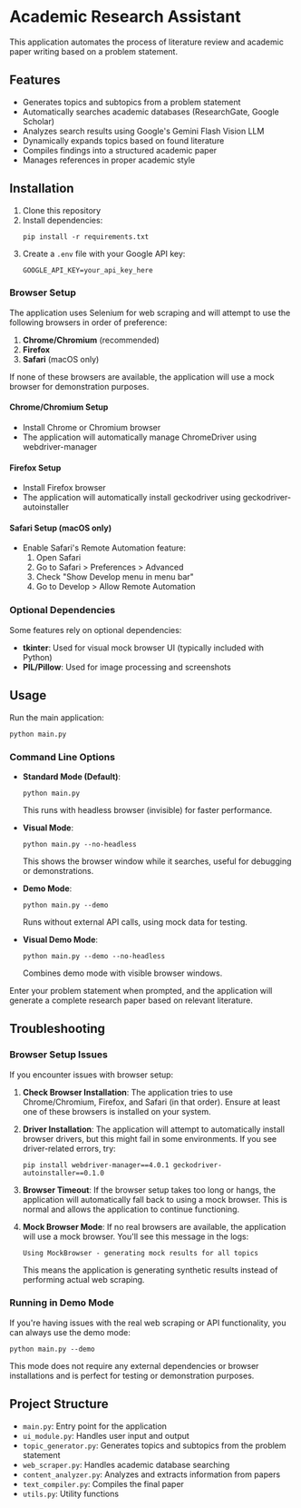# Academic Research Assistant

This application automates the process of literature review and academic paper writing based on a problem statement.

## Features

- Generates topics and subtopics from a problem statement
- Automatically searches academic databases (ResearchGate, Google Scholar)
- Analyzes search results using Google's Gemini Flash Vision LLM
- Dynamically expands topics based on found literature
- Compiles findings into a structured academic paper
- Manages references in proper academic style

## Installation

1. Clone this repository
2. Install dependencies:
   ```
   pip install -r requirements.txt
   ```
3. Create a `.env` file with your Google API key:
   ```
   GOOGLE_API_KEY=your_api_key_here
   ```

### Browser Setup

The application uses Selenium for web scraping and will attempt to use the following browsers in order of preference:

1. **Chrome/Chromium** (recommended)
2. **Firefox**
3. **Safari** (macOS only)

If none of these browsers are available, the application will use a mock browser for demonstration purposes.

#### Chrome/Chromium Setup

- Install Chrome or Chromium browser
- The application will automatically manage ChromeDriver using webdriver-manager

#### Firefox Setup

- Install Firefox browser
- The application will automatically install geckodriver using geckodriver-autoinstaller

#### Safari Setup (macOS only)

- Enable Safari's Remote Automation feature:
  1. Open Safari
  2. Go to Safari > Preferences > Advanced
  3. Check "Show Develop menu in menu bar"
  4. Go to Develop > Allow Remote Automation

### Optional Dependencies

Some features rely on optional dependencies:

- **tkinter**: Used for visual mock browser UI (typically included with Python)
- **PIL/Pillow**: Used for image processing and screenshots

## Usage

Run the main application:

```
python main.py
```

### Command Line Options

- **Standard Mode (Default)**: 
  ```
  python main.py
  ```
  This runs with headless browser (invisible) for faster performance.

- **Visual Mode**: 
  ```
  python main.py --no-headless
  ```
  This shows the browser window while it searches, useful for debugging or demonstrations.

- **Demo Mode**: 
  ```
  python main.py --demo
  ```
  Runs without external API calls, using mock data for testing.

- **Visual Demo Mode**: 
  ```
  python main.py --demo --no-headless
  ```
  Combines demo mode with visible browser windows.

Enter your problem statement when prompted, and the application will generate a complete research paper based on relevant literature.

## Troubleshooting

### Browser Setup Issues

If you encounter issues with browser setup:

1. **Check Browser Installation**: The application tries to use Chrome/Chromium, Firefox, and Safari (in that order). Ensure at least one of these browsers is installed on your system.

2. **Driver Installation**: The application will attempt to automatically install browser drivers, but this might fail in some environments. If you see driver-related errors, try:
   ```
   pip install webdriver-manager==4.0.1 geckodriver-autoinstaller==0.1.0
   ```

3. **Browser Timeout**: If the browser setup takes too long or hangs, the application will automatically fall back to using a mock browser. This is normal and allows the application to continue functioning.

4. **Mock Browser Mode**: If no real browsers are available, the application will use a mock browser. You'll see this message in the logs:
   ```
   Using MockBrowser - generating mock results for all topics
   ```
   This means the application is generating synthetic results instead of performing actual web scraping.

### Running in Demo Mode

If you're having issues with the real web scraping or API functionality, you can always use the demo mode:

```
python main.py --demo
```

This mode does not require any external dependencies or browser installations and is perfect for testing or demonstration purposes.

## Project Structure

- `main.py`: Entry point for the application
- `ui_module.py`: Handles user input and output
- `topic_generator.py`: Generates topics and subtopics from the problem statement
- `web_scraper.py`: Handles academic database searching
- `content_analyzer.py`: Analyzes and extracts information from papers
- `text_compiler.py`: Compiles the final paper
- `utils.py`: Utility functions
